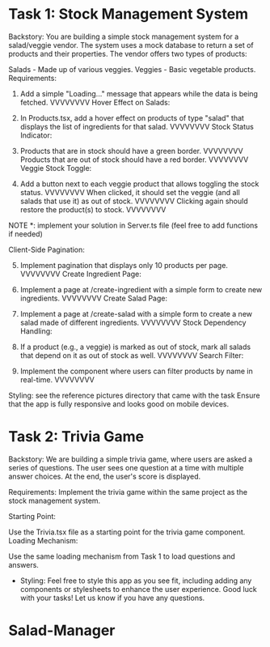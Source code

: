 # Task 1: Stock Management System

Backstory:
You are building a simple stock management system for a salad/veggie vendor. The system uses a mock database to return a set of products and their properties. The vendor offers two types of products:

Salads - Made up of various veggies.
Veggies - Basic vegetable products.
Requirements:

1. Add a simple "Loading..." message that appears while the data is being fetched. VVVVVVVV
   Hover Effect on Salads:

2. In Products.tsx, add a hover effect on products of type "salad" that displays the list of ingredients for that salad. VVVVVVVV
   Stock Status Indicator:

3. Products that are in stock should have a green border. VVVVVVVV
   Products that are out of stock should have a red border. VVVVVVVV
   Veggie Stock Toggle:

4. Add a button next to each veggie product that allows toggling the stock status. VVVVVVVV
   When clicked, it should set the veggie (and all salads that use it) as out of stock. VVVVVVVV
   Clicking again should restore the product(s) to stock. VVVVVVVV

NOTE \*: implement your solution in Server.ts file (feel free to add functions if needed)

Client-Side Pagination:

5. Implement pagination that displays only 10 products per page. VVVVVVVV
   Create Ingredient Page:

6. Implement a page at /create-ingredient with a simple form to create new ingredients. VVVVVVVV
   Create Salad Page:

7. Implement a page at /create-salad with a simple form to create a new salad made of different ingredients. VVVVVVVV
   Stock Dependency Handling:

8. If a product (e.g., a veggie) is marked as out of stock, mark all salads that depend on it as out of stock as well. VVVVVVVV
   Search Filter:

9. Implement the <SearchFilter /> component where users can filter products by name in real-time. VVVVVVVV

Styling:
see the reference pictures directory that came with the task
Ensure that the app is fully responsive and looks good on mobile devices.

# Task 2: Trivia Game

Backstory:
We are building a simple trivia game, where users are asked a series of questions. The user sees one question at a time with multiple answer choices. At the end, the user's score is displayed.

Requirements:
Implement the trivia game within the same project as the stock management system.

Starting Point:

Use the Trivia.tsx file as a starting point for the trivia game component.
Loading Mechanism:

Use the same loading mechanism from Task 1 to load questions and answers.

- Styling:
  Feel free to style this app as you see fit, including adding any components or stylesheets to enhance the user experience.
  Good luck with your tasks! Let us know if you have any questions.
# Salad-Manager
